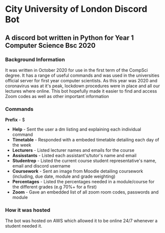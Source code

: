 # City University of London Discord Bot
## A discord bot written in Python for Year 1 Computer Science Bsc 2020

### Background Information
It was written in October 2020 for use in the first term of the CompSci degree. It has a range of useful commands and was used in the universities official server for first year computer scientists.
As this year was 2020 and coronavirus was at it's peak, lockdown procedures were in place and all our lectures where online. This bot hopefully made it easier to find and access Zoom codes as well as other important information

### Commands
**Prefix** - $

- **Help** - Sent the user a dm listing and explaining each individual command
- **Timetable**   - Responded with a embeded timetable detailing each day of the week
- **Lecturers** - Listed lecturer names and emails for the course
- **Assisstants** - Listed each assistant's/tutor's name and email
- **Studentrep** - Listed the current course student representative's name, email and discord username
- **Coursework** - Sent an image from Moodle detailing coursework (including, due date, module and grade weighting)
- **Percentages** - Listed the percentages needed in a module/course for the different grades (e.g 70%+ for a first)
- **Zoom** - Gave an embedded list of all zoom room codes, passwords and module

### How it was hosted
The bot was hosted on AWS which allowed it to be online 24/7 whenever a student needed it.